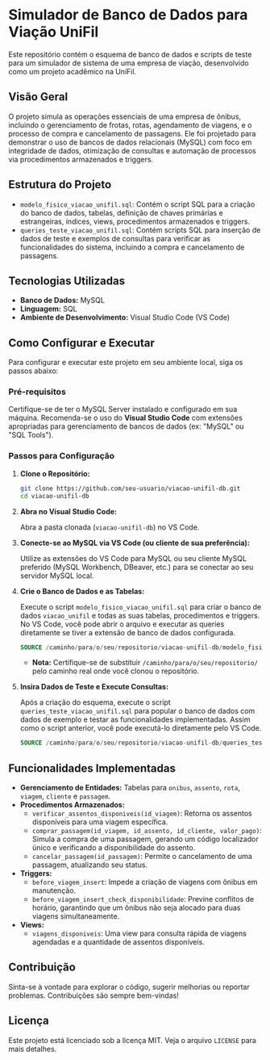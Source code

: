 # Simulador de Banco de Dados para Viação UniFil

Este repositório contém o esquema de banco de dados e scripts de teste para um simulador de sistema de uma empresa de viação, desenvolvido como um projeto acadêmico na UniFil.

## Visão Geral

O projeto simula as operações essenciais de uma empresa de ônibus, incluindo o gerenciamento de frotas, rotas, agendamento de viagens, e o processo de compra e cancelamento de passagens. Ele foi projetado para demonstrar o uso de bancos de dados relacionais (MySQL) com foco em integridade de dados, otimização de consultas e automação de processos via procedimentos armazenados e triggers.

## Estrutura do Projeto

*   `modelo_fisico_viacao_unifil.sql`: Contém o script SQL para a criação do banco de dados, tabelas, definição de chaves primárias e estrangeiras, índices, views, procedimentos armazenados e triggers.
*   `queries_teste_viacao_unifil.sql`: Contém scripts SQL para inserção de dados de teste e exemplos de consultas para verificar as funcionalidades do sistema, incluindo a compra e cancelamento de passagens.

## Tecnologias Utilizadas

*   **Banco de Dados:** MySQL
*   **Linguagem:** SQL
*   **Ambiente de Desenvolvimento:** Visual Studio Code (VS Code)

## Como Configurar e Executar

Para configurar e executar este projeto em seu ambiente local, siga os passos abaixo:

### Pré-requisitos

Certifique-se de ter o MySQL Server instalado e configurado em sua máquina. Recomenda-se o uso do **Visual Studio Code** com extensões apropriadas para gerenciamento de bancos de dados (ex: "MySQL" ou "SQL Tools").

### Passos para Configuração

1.  **Clone o Repositório:**

    ```bash
    git clone https://github.com/seu-usuario/viacao-unifil-db.git
    cd viacao-unifil-db
    ```

2.  **Abra no Visual Studio Code:**

    Abra a pasta clonada (`viacao-unifil-db`) no VS Code.

3.  **Conecte-se ao MySQL via VS Code (ou cliente de sua preferência):**

    Utilize as extensões do VS Code para MySQL ou seu cliente MySQL preferido (MySQL Workbench, DBeaver, etc.) para se conectar ao seu servidor MySQL local.

4.  **Crie o Banco de Dados e as Tabelas:**

    Execute o script `modelo_fisico_viacao_unifil.sql` para criar o banco de dados `viacao_unifil` e todas as suas tabelas, procedimentos e triggers. No VS Code, você pode abrir o arquivo e executar as queries diretamente se tiver a extensão de banco de dados configurada.

    ```sql
    SOURCE /caminho/para/o/seu/repositorio/viacao-unifil-db/modelo_fisico_viacao_unifil.sql;
    ```

    *   **Nota:** Certifique-se de substituir `/caminho/para/o/seu/repositorio/` pelo caminho real onde você clonou o repositório.

5.  **Insira Dados de Teste e Execute Consultas:**

    Após a criação do esquema, execute o script `queries_teste_viacao_unifil.sql` para popular o banco de dados com dados de exemplo e testar as funcionalidades implementadas. Assim como o script anterior, você pode executá-lo diretamente pelo VS Code.

    ```sql
    SOURCE /caminho/para/o/seu/repositorio/viacao-unifil-db/queries_teste_viacao_unifil.sql;
    ```

## Funcionalidades Implementadas

*   **Gerenciamento de Entidades:** Tabelas para `onibus`, `assento`, `rota`, `viagem`, `cliente` e `passagem`.
*   **Procedimentos Armazenados:**
    *   `verificar_assentos_disponiveis(id_viagem)`: Retorna os assentos disponíveis para uma viagem específica.
    *   `comprar_passagem(id_viagem, id_assento, id_cliente, valor_pago)`: Simula a compra de uma passagem, gerando um código localizador único e verificando a disponibilidade do assento.
    *   `cancelar_passagem(id_passagem)`: Permite o cancelamento de uma passagem, atualizando seu status.
*   **Triggers:**
    *   `before_viagem_insert`: Impede a criação de viagens com ônibus em manutenção.
    *   `before_viagem_insert_check_disponibilidade`: Previne conflitos de horário, garantindo que um ônibus não seja alocado para duas viagens simultaneamente.
*   **Views:**
    *   `viagens_disponiveis`: Uma view para consulta rápida de viagens agendadas e a quantidade de assentos disponíveis.

## Contribuição

Sinta-se à vontade para explorar o código, sugerir melhorias ou reportar problemas. Contribuições são sempre bem-vindas!

## Licença

Este projeto está licenciado sob a licença MIT. Veja o arquivo `LICENSE` para mais detalhes.
